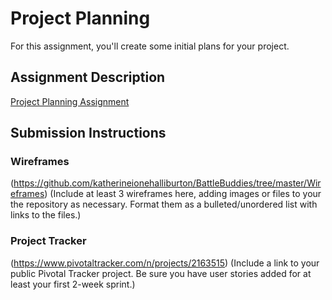 # Project Planning
For this assignment, you'll create some initial plans for your project.

## Assignment Description
[Project Planning Assignment](https://education.launchcode.org/liftoff/assignments/planning/)

## Submission Instructions

### Wireframes
(https://github.com/katherineionehalliburton/BattleBuddies/tree/master/Wireframes)
(Include at least 3 wireframes here, adding images or files to your the repository as necessary. Format them as a bulleted/unordered list with links to the files.)

### Project Tracker
(https://www.pivotaltracker.com/n/projects/2163515)
(Include a link to your public Pivotal Tracker project. Be sure you have user stories added for at least your first 2-week sprint.)